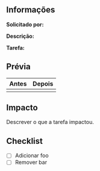 ## Informações

**Solicitado por:** 

**Descrição:** 

**Tarefa:** 

## Prévia

| Antes | Depois |
| --- | --- |
| | |

## Impacto

Descrever o que a tarefa impactou.

## Checklist

- [ ] Adicionar foo
- [ ] Remover bar
